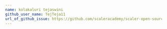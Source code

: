 ```yaml
---
name: kolakaluri tejaswini
github_user_name: TejTeja11
url_of_github_issue: https://github.com/scaleracademy/scaler-open-source-september-challenge/issues/358
---
```


